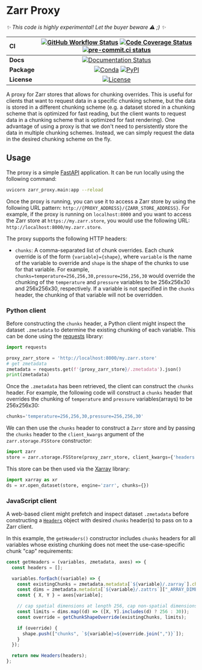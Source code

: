 # Zarr Proxy

_✨ This code is highly experimental! Let the buyer beware ⚠️ ;) ✨_

| CI          | [![GitHub Workflow Status][github-ci-badge]][github-ci-link] [![Code Coverage Status][codecov-badge]][codecov-link] [![pre-commit.ci status][pre-commit.ci-badge]][pre-commit.ci-link] |
| :---------- | :------------------------------------------------------------------------------------------------------------------------------------------------------------------------------------: |
| **Docs**    |                                                                     [![Documentation Status][rtd-badge]][rtd-link]                                                                     |
| **Package** |                                                          [![Conda][conda-badge]][conda-link] [![PyPI][pypi-badge]][pypi-link]                                                          |
| **License** |                                                                         [![License][license-badge]][repo-link]                                                                         |

A proxy for Zarr stores that allows for chunking overrides. This is useful for clients that want to request data in a specific chunking scheme, but the data is stored in a different chunking scheme (e.g. a dataset stored in a chunking scheme that is optimized for fast reading, but the client wants to request data in a chunking scheme that is optimized for fast rendering). One advantage of using a proxy is that we don't need to persistently store the data in multiple chunking schemes. Instead, we can simply request the data in the desired chunking scheme on the fly.

## Usage

The proxy is a simple [FastAPI](https://fastapi.tiangolo.com/) application. It can be run locally using the following command:

```bash
uvicorn zarr_proxy.main:app --reload
```

Once the proxy is running, you can use it to access a Zarr store by using the following URL pattern: `http://{PROXY_ADDRESS}/{ZARR_STORE_ADDRESS}`. For example, if the proxy is running on `localhost:8000` and you want to access the Zarr store at `https://my.zarr.store`, you would use the following URL: `http://localhost:8000/my.zarr.store`.

The proxy supports the following HTTP headers:

- `chunks`: A comma-separated list of chunk overrides. Each chunk override is of the form `{variable}={shape}`, where `variable` is the name of the variable to override and `shape` is the shape of the chunks to use for that variable. For example, `chunks=temperature=256,256,30,pressure=256,256,30` would override the chunking of the `temperature` and `pressure` variables to be 256x256x30 and 256x256x30, respectively. If a variable is not specified in the `chunks` header, the chunking of that variable will not be overridden.

### Python client

Before constructing the `chunks` header, a Python client might inspect the dataset `.zmetadata` to determine the existing chunking of each variable. This can be done using the [requests](https://requests.readthedocs.io/en/master/) library:

```python
import requests

proxy_zarr_store = 'http://localhost:8000/my.zarr.store'
# get zmetadata
zmetadata = requests.get(f'{proxy_zarr_store}/.zmetadata').json()
print(zmetadata)
```

Once the `.zmetadata` has been retrieved, the client can construct the `chunks` header. For example, the following code will construct a `chunks` header that overrides the chunking of `temperature` and `pressure` variables(arrays) to be 256x256x30:

```python
chunks='temperature=256,256,30,pressure=256,256,30'
```

We can then use the `chunks` header to construct a `Zarr` store and by passing the `chunks` header to the `client_kwargs` argument of the `zarr.storage.FSStore` constructor:

```python
import zarr
store = zarr.storage.FSStore(proxy_zarr_store, client_kwargs={'headers': {"chunks": chunks}})
```

This store can be then used via the [Xarray](https://docs.xarray.dev/en/stable/) library:

```python
import xarray as xr
ds = xr.open_dataset(store, engine='zarr', chunks={})
```

### JavaScript client

A web-based client might prefetch and inspect dataset `.zmetadata` before constructing a [`Headers`](https://developer.mozilla.org/en-US/docs/Web/API/Headers/Headers) object with desired `chunks` header(s) to pass on to a Zarr client.

In this example, the `getHeaders()` constructor includes `chunks` headers for all variables whose existing chunking does not meet the use-case-specific chunk "cap" requirements:

```js
const getHeaders = (variables, zmetadata, axes) => {
  const headers = [];

  variables.forEach((variable) => {
    const existingChunks = zmetadata.metadata[`${variable}/.zarray`].chunks;
    const dims = zmetadata.metadata[`${variable}/.zattrs`]["_ARRAY_DIMENSIONS"];
    const { X, Y } = axes[variable];

    // cap spatial dimensions at length 256, cap non-spatial dimensions at length 30
    const limits = dims.map((d) => ([X, Y].includes(d) ? 256 : 30));
    const override = getChunkShapeOverride(existingChunks, limits);

    if (override) {
      shape.push(["chunks", `${variable}=${override.join(",")}`]);
    }
  });

  return new Headers(headers);
};
```

[github-ci-badge]: https://github.com/pangeo-data/zarr-proxy/actions/workflows/main.yaml/badge.svg
[github-ci-link]: https://github.com/pangeo-data/zarr-proxy/actions/workflows/main.yaml
[codecov-badge]: https://img.shields.io/codecov/c/github/pangeo-data/zarr-proxy.svg?logo=codecov
[codecov-link]: https://codecov.io/gh/pangeo-data/zarr-proxy
[rtd-badge]: https://img.shields.io/readthedocs/zarr-proxy/latest.svg
[rtd-link]: https://zarr-proxy.readthedocs.io/en/latest/?badge=latest
[pypi-badge]: https://img.shields.io/pypi/v/zarr-proxy?logo=pypi
[pypi-link]: https://pypi.org/project/zarr-proxy
[conda-badge]: https://img.shields.io/conda/vn/conda-forge/zarr-proxy?logo=anaconda
[conda-link]: https://anaconda.org/conda-forge/zarr-proxy
[license-badge]: https://img.shields.io/github/license/pangeo-data/zarr-proxy
[repo-link]: https://github.com/pangeo-data/zarr-proxy
[pre-commit.ci-badge]: https://results.pre-commit.ci/badge/github/pangeo-data/zarr-proxy/main.svg
[pre-commit.ci-link]: https://results.pre-commit.ci/latest/github/pangeo-data/zarr-proxy/main
